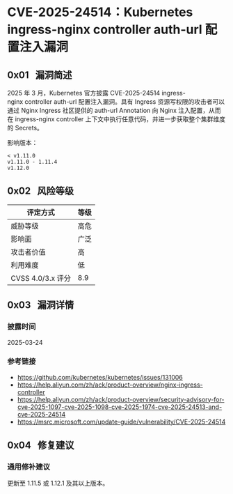 # CVE-2025-24514：Kubernetes ingress-nginx controller auth-url 配置注入漏洞

## 0x01   漏洞简述

2025 年 3 月，Kubernetes 官方披露 CVE-2025-24514 ingress-nginx controller auth-url 配置注入漏洞。具有 Ingress 资源写权限的攻击者可以通过 Nginx Ingress 社区提供的 auth-url Annotation 向 Nginx 注入配置，从而在 ingress-nginx controller 上下文中执行任意代码，并进一步获取整个集群维度的 Secrets。

影响版本：

```
< v1.11.0
v1.11.0 - 1.11.4
v1.12.0
```

## 0x02   风险等级

| 评定方式            | 等级  |
| --------------- | --- |
| 威胁等级            | 高危  |
| 影响面             | 广泛  |
| 攻击者价值           | 高   |
| 利用难度            | 低   |
| CVSS 4.0/3.x 评分 | 8.9 |

## 0x03   漏洞详情

### 披露时间

2025-03-24

### 参考链接

- https://github.com/kubernetes/kubernetes/issues/131006
- https://help.aliyun.com/zh/ack/product-overview/nginx-ingress-controller
- https://help.aliyun.com/zh/ack/product-overview/security-advisory-for-cve-2025-1097-cve-2025-1098-cve-2025-1974-cve-2025-24513-and-cve-2025-24514
- https://msrc.microsoft.com/update-guide/vulnerability/CVE-2025-24514

## 0x04   修复建议

### 通用修补建议

更新至 1.11.5 或 1.12.1 及其以上版本。
